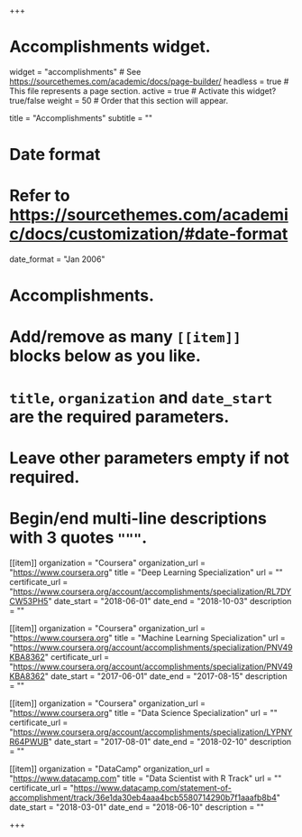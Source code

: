 +++
# Accomplishments widget.
widget = "accomplishments"  # See https://sourcethemes.com/academic/docs/page-builder/
headless = true  # This file represents a page section.
active = true  # Activate this widget? true/false
weight = 50  # Order that this section will appear.

title = "Accomplishments"
subtitle = ""

# Date format
#   Refer to https://sourcethemes.com/academic/docs/customization/#date-format
date_format = "Jan 2006"

# Accomplishments.
#   Add/remove as many `[[item]]` blocks below as you like.
#   `title`, `organization` and `date_start` are the required parameters.
#   Leave other parameters empty if not required.
#   Begin/end multi-line descriptions with 3 quotes `"""`.

[[item]]
  organization = "Coursera"
  organization_url = "https://www.coursera.org"
  title = "Deep Learning Specialization"
  url = ""
  certificate_url = "https://www.coursera.org/account/accomplishments/specialization/RL7DYCW53PH5"
  date_start = "2018-06-01"
  date_end = "2018-10-03"
  description = ""

[[item]]
  organization = "Coursera"
  organization_url = "https://www.coursera.org"
  title = "Machine Learning Specialization"
  url = "https://www.coursera.org/account/accomplishments/specialization/PNV49KBA8362"
  certificate_url = "https://www.coursera.org/account/accomplishments/specialization/PNV49KBA8362"
  date_start = "2017-06-01"
  date_end = "2017-08-15"
  description = ""
  
[[item]]
  organization = "Coursera"
  organization_url = "https://www.coursera.org"
  title = "Data Science Specialization"
  url = ""
  certificate_url = "https://www.coursera.org/account/accomplishments/specialization/LYPNYR64PWUB"
  date_start = "2017-08-01"
  date_end = "2018-02-10"
  description = ""

[[item]]
  organization = "DataCamp"
  organization_url = "https://www.datacamp.com"
  title = "Data Scientist with R Track"
  url = ""
  certificate_url = "https://www.datacamp.com/statement-of-accomplishment/track/36e1da30eb4aaa4bcb5580714290b7f1aaafb8b4"
  date_start = "2018-03-01"
  date_end = "2018-06-10"
  description = ""

+++
